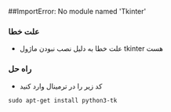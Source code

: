 ##ImportError: No module named 'Tkinter'

### علت خطا 

* علت خطا به دلیل نصب نبودن ماژول tkinter هست

### راه حل

* کد زیر را در ترمینال وارد کنید

```push
sudo apt-get install python3-tk 
```
